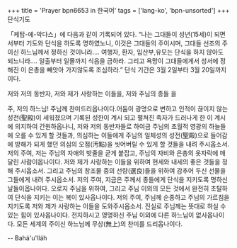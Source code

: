 +++
title = 'Prayer bpn6653 in 한국어'
tags = ['lang-ko', 'bpn-unsorted']
+++
단식기도



「케탑-에-악다스」에 다음과 같이 기록되어 있다. “나는 그대들이 성년(15세)이 되면서부터 기도와 단식을 하도록 명하였노니, 이것은 그대들의 주이시며, 그대들 선조의 주이신 하느님께서 정하신 것이니라…. 여행자, 환자, 임산부,유모는 단식을 하지 않아도 되느니라…. 일출부터 일몰까지 식음을 금하라. 그리고 욕망이 그대들에게서 성서에 정해진 이 은총을 빼앗아 가지않도록 조심하라.”
단식 기간은 3월 2일부터 3월 20일까지이다.



저와 저의 동반자, 저와 제가 사랑하는 이들을, 저와 주님의 종들 을

주, 저의 하느님! 주님께 찬미드리옵나이다.어둠이 광명으로 변하고 인적이 끊이지 않는 성전(聖殿)이 세워졌으며 기록된 성한이 계시 되고 펼쳐진 족자가 드러나게 한 이 계시에 의지하여 간원하옵나니, 저와 저의 동반자들로 하여금 주님의 초월적 영광의 하늘들에 오를 수 있게 할 것들과, 의심하는 이들에게 주님의 일체성의 성전(聖殿)으로 들어감에 방해가 되게 했던 의심의 오점(汚點)을 씻어버릴 수 있게 할 것들을 내려 주시옵소서.
저의 주여, 저는 주님의 자애의 밧줄을 굳게 붙잡고, 주님의 자비와 은총의 옷자락에 매달린 사람이옵나이다. 저와 제가 사랑하는 이들을 위하여 현세와 내세의 좋은 것들을 정해 주시옵소서. 그리고 주님의 창조물 중의 선량(選良)들을 위하여 감추어 두신 선물을 그들에게 내려 주시옵소서.
저의 주여, 지금은 주께서 종들에게 단식을 지키도록 명하신 날들이옵나이다. 오로지 주님을 위하여, 그리고 주님 이외의 모든 것에서 완전히 초탈하여 단식을 지키는 이는 복이 있사옵나이다. 저의 주여, 주님께 순종하고 주님의 가르침을 지키도록 저와 제가 사랑하는 이들을 도와주시옵소서. 진실로 주님께는 뜻대로 하실 수 있는 힘이 있사옵나이다.
전지하시고 영명하신 주님 이외에 다른 하느님이 없사옵나이다. 모든 세계의 주이신 하느님께 무상(無上)의 찬미를 드리옵나이다.

-- Bahá'u'lláh
